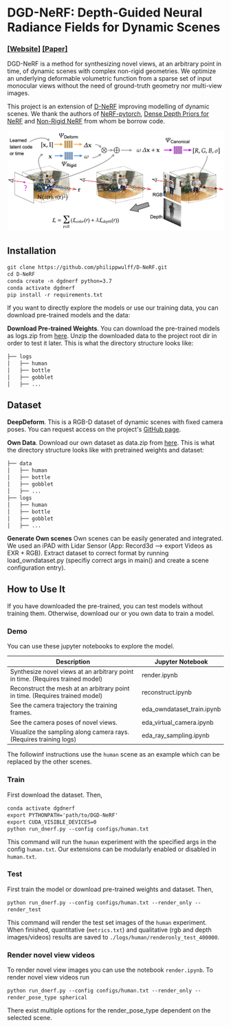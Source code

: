 # DGD-NeRF: Depth-Guided Neural Radiance Fields for Dynamic Scenes
### [[Website]](philippwulff.github.io/dgd-nerf/) [[Paper]](ourpaper) 

DGD-NeRF is a method for synthesizing novel views, at an arbitrary point in time, of dynamic scenes with complex non-rigid geometries. We optimize an underlying deformable volumetric function from a sparse set of input monocular views without the need of ground-truth geometry nor multi-view images.

This project is an extension of [D-NeRF](https://github.com/albertpumarola/D-NeRF) improving modelling of dynamic scenes. We thank the authors of [NeRF-pytorch](https://github.com/yenchenlin/nerf-pytorch), [Dense Depth Priors for NeRF](https://github.com/barbararoessle/dense_depth_priors_nerf) and [Non-Rigid NeRF](https://github.com/facebookresearch/nonrigid_nerf) from whom be borrow code. 

![D-NeRF](docs/static/images/model.png)

## Installation
```
git clone https://github.com/philippwulff/D-NeRF.git
cd D-NeRF
conda create -n dgdnerf python=3.7
conda activate dgdnerf
pip install -r requirements.txt
```

If you want to directly explore the models or use our training data, you can download pre-trained models and the data:

**Download Pre-trained Weights**. You can download the pre-trained models as logs.zip from [here](https://github.com/philippwulff/DGD-NeRF/releases/tag/v1.0). Unzip the downloaded data to the project root dir in order to test it later. This is what the directory structure looks like:
```
├── logs 
│   ├── human
│   ├── bottle 
│   ├── gobblet 
│   ├── ...
```

## Dataset

**DeepDeform**. This is a RGB-D dataset of dynamic scenes with fixed camera poses. You can request access on the project's [GitHub page](https://github.com/AljazBozic/DeepDeform).

**Own Data**. Download our own dataset as data.zip from [here](https://github.com/philippwulff/DGD-NeRF/releases/tag/v1.0).
This is what the directory structure looks like with pretrained weights and dataset:
```
├── data 
│   ├── human
│   ├── bottle 
│   ├── gobblet 
│   ├── ...
├── logs 
│   ├── human
│   ├── bottle 
│   ├── gobblet 
│   ├── ...
```

**Generate Own scenes** Own scenes can be easily generated and integrated. We used an iPAD with Lidar Sensor (App: Record3d --> export Videos as EXR + RGB). Extract dataset to correct format by running load_owndataset.py (specifiy correct args in main() and create a scene configuration entry).

## How to Use It

If you have downloaded the pre-trained, you can test models without training them. Otherwise, download our or you own data to train a model.

### Demo
You can use these jupyter notebooks to explore the model.

| Description      | Jupyter Notebook |
| ----------- | ----------- |
| Synthesize novel views at an arbitrary point in time. (Requires trained model) | render.ipynb|
| Reconstruct the mesh at an arbitrary point in time. (Requires trained model) | reconstruct.ipynb|
| See the camera trajectory the training frames. | eda_owndataset_train.ipynb|
| See the camera poses of novel views. | eda_virtual_camera.ipynb|
| Visualize the sampling along camera rays. (Requires training logs) | eda_ray_sampling.ipynb|

The followinf instructions use the `human` scene as an example which can be replaced by the other scenes.

### Train
First download the dataset. Then,
```
conda activate dgdnerf
export PYTHONPATH='path/to/DGD-NeRF'
export CUDA_VISIBLE_DEVICES=0
python run_dnerf.py --config configs/human.txt
```

This command will run the `human` experiment with the specified args in the config `human.txt`.
Our extensions can be modularly enabled or disabled in `human.txt`.

### Test
First train the model or download pre-trained weights and dataset. Then, 
```
python run_dnerf.py --config configs/human.txt --render_only --render_test
```
This command will render the test set images of the `human` experiment. When finished, quantitative (`metrics.txt`) and qualitative (rgb and depth images/videos) results are saved to `./logs/human/renderonly_test_400000`.

### Render novel view videos

To render novel view images you can use the notebook `render.ipynb`. To render novel view videos run
```
python run_dnerf.py --config configs/human.txt --render_only --render_pose_type spherical
```

There exist multiple options for the render_pose_type dependent on the selected scene.


